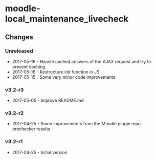 moodle-local_maintenance_livecheck
==================================

Changes
-------

### Unreleased

* 2017-05-16 - Handle cached answers of the AJAX request and try to prevent caching
* 2017-05-16 - Restructure init function in JS
* 2017-05-15 - Some very minor code improvements

### v3.2-r3

* 2017-05-05 - Improve README.md

### v3.2-r2

* 2017-04-25 - Some improvements from the Moodle plugin repo prechecker results

### v3.2-r1

* 2017-04-25 - Initial version
